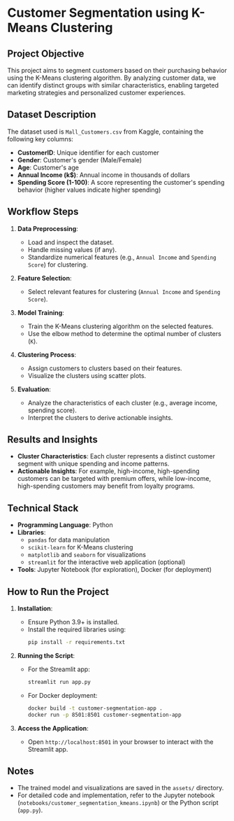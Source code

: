 # Customer Segmentation using K-Means Clustering

## Project Objective
This project aims to segment customers based on their purchasing behavior using the K-Means clustering algorithm. By analyzing customer data, we can identify distinct groups with similar characteristics, enabling targeted marketing strategies and personalized customer experiences.

## Dataset Description
The dataset used is `Mall_Customers.csv` from Kaggle, containing the following key columns:
- **CustomerID**: Unique identifier for each customer
- **Gender**: Customer's gender (Male/Female)
- **Age**: Customer's age
- **Annual Income (k$)**: Annual income in thousands of dollars
- **Spending Score (1-100)**: A score representing the customer's spending behavior (higher values indicate higher spending)

## Workflow Steps
1. **Data Preprocessing**:
   - Load and inspect the dataset.
   - Handle missing values (if any).
   - Standardize numerical features (e.g., `Annual Income` and `Spending Score`) for clustering.

2. **Feature Selection**:
   - Select relevant features for clustering (`Annual Income` and `Spending Score`).

3. **Model Training**:
   - Train the K-Means clustering algorithm on the selected features.
   - Use the elbow method to determine the optimal number of clusters (`K`).

4. **Clustering Process**:
   - Assign customers to clusters based on their features.
   - Visualize the clusters using scatter plots.

5. **Evaluation**:
   - Analyze the characteristics of each cluster (e.g., average income, spending score).
   - Interpret the clusters to derive actionable insights.

## Results and Insights
- **Cluster Characteristics**: Each cluster represents a distinct customer segment with unique spending and income patterns.
- **Actionable Insights**: For example, high-income, high-spending customers can be targeted with premium offers, while low-income, high-spending customers may benefit from loyalty programs.

## Technical Stack
- **Programming Language**: Python
- **Libraries**:
  - `pandas` for data manipulation
  - `scikit-learn` for K-Means clustering
  - `matplotlib` and `seaborn` for visualizations
  - `streamlit` for the interactive web application (optional)
- **Tools**: Jupyter Notebook (for exploration), Docker (for deployment)

## How to Run the Project
1. **Installation**:
   - Ensure Python 3.9+ is installed.
   - Install the required libraries using:
     ```bash
     pip install -r requirements.txt
     ```

2. **Running the Script**:
   - For the Streamlit app:
     ```bash
     streamlit run app.py
     ```
   - For Docker deployment:
     ```bash
     docker build -t customer-segmentation-app .
     docker run -p 8501:8501 customer-segmentation-app
     ```

3. **Access the Application**:
   - Open `http://localhost:8501` in your browser to interact with the Streamlit app.

## Notes
- The trained model and visualizations are saved in the `assets/` directory.
- For detailed code and implementation, refer to the Jupyter notebook (`notebooks/customer_segmentation_kmeans.ipynb`) or the Python script (`app.py`).